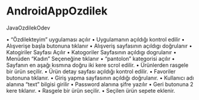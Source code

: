 # AndroidAppOzdilek
JavaOzdilekOdev

•	“Özdilekteyim” uygulaması açılır
•	Uygulamanın açıldığı kontrol edilir
•	Alışverişe başla butonuna tıklanır
•	Alışveriş sayfasının açıldıgı doğrulanır
•	Katogiriler Sayfası Açılır
•	Katogoriler Sayfasının açıldıgı dogrulanır
•	Menüden “Kadın” Seçeneğine tıklanır
•	“pantolon” kategorisi açılır
•	Sayfanın en aşağı kısmına doğru iki kere scrol edilir.
•	Ürünlerden rasgele bir ürün seçilir.
•	Ürün detay sayfası açıldığı kontrol edilir.
•	Favoriler butonuna tıklanır.
•	Giriş yapma sayfasının açıldığı doğrulanır.
•	Kullanıcı adı alanına “text” bilgisi girilir
•	Password alanına şifre yazılır
•	Geri butonuna 2 kere tıklanır.
•	Rasgele bir ürün seçilir.
•	Seçilen ürün sepete eklenir.
